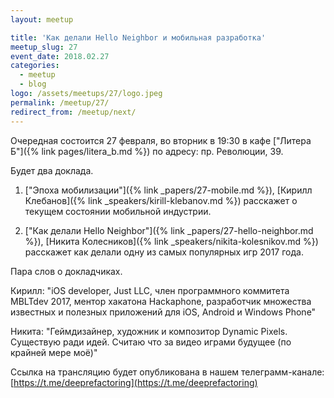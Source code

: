 ```yaml
---
layout: meetup

title: 'Как делали Hello Neighbor и мобильная разработка'
meetup_slug: 27
event_date: 2018.02.27
categories:
  - meetup
  - blog
logo: /assets/meetups/27/logo.jpeg
permalink: /meetup/27/
redirect_from: /meetup/next/
---
```


Очередная состоится 27 февраля, во вторник в 19:30 в кафе ["Литера Б"]({% link pages/litera_b.md %}) по адресу: пр. Революции, 39.

Будет два доклада.

1. ["Эпоха мобилизации"]({% link _papers/27-mobile.md %}), [Кирилл Клебанов]({% link _speakers/kirill-klebanov.md %}) расскажет о текущем состоянии мобильной индустрии.

2. ["Как делали Hello Neighbor"]({% link _papers/27-hello-neighbor.md %}), [Никита Колесников]({% link _speakers/nikita-kolesnikov.md %}) расскажет как делали одну из самых популярных игр 2017 года.


Пара слов о докладчиках.

Кирилл: "iOS developer, Just LLC, член программного коммитета MBLTdev 2017, ментор хакатона Hackaphone, разработчик множества известных и полезных приложений для iOS, Android и Windows Phone"

Никита: "Геймдизайнер, художник и композитор Dynamic Pixels. Существую ради идей. Считаю что за видео играми будущее (по крайней мере моё)"

Ссылка на трансляцию будет опубликована в нашем телеграмм-канале: [https://t.me/deeprefactoring](https://t.me/deeprefactoring)


